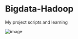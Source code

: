 # Bigdata-Hadoop

My project scripts and learning

![image](https://user-images.githubusercontent.com/128306878/230621852-05a06c91-8c83-40ac-8f04-c0bb6d0456fc.png)
